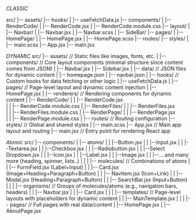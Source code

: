 *CLASSIC*

src/
|-- assets/
|-- hooks/
|   |-- useFetchData.js
|-- components/
|   |-- RenderCode/
|       |-- RenderCode.jsx
|       |-- RenderCode.module.css
|-- layout/
|   |-- Navbar/
|       |-- Navbar.jsx
|       |-- Navbar.scss
|   |-- SideBar/
|-- pages/
|   |-- HomePage/
|       |-- HomePage.jsx
|       |-- HomePage.scss
|-- routes/
|-- styles/
| |-- main.scss
|-- App.jsx
|-- main.jsx

*DYNAMIC*
src/
|-- assets/               // Static files like images, fonts, etc.
|
|-- components/           // Core layout components (minimal structure since content comes from JSON)
|   |-- Navbar.jsx
|   |-- Sidebar.jsx
|
|-- data/                 // JSON files for dynamic content
|   |-- homepage.json
|   |-- navbar.json
|
|-- hooks/                // Custom hooks for data fetching or other logic
|   |-- useFetchData.js
|
|-- pages/                // Page-level layout and dynamic content injection
|   |-- HomePage.jsx
|
|-- renderers/            // Rendering components for dynamic content
|   |-- RenderCode/
|   |   |-- RenderCode.jsx    
|   |   |-- RenderCode.module.css
|   |-- RenderFiles/
|   |   |-- RenderFiles.jsx    
|   |   |-- RenderFiles.module.css
|   |-- RenderPage/
|   |   |-- RenderPage.jsx    
|   |   |-- RenderPage.module.css
|
|-- routes/               // Routing configuration
|-- styles/               // Global and shared styles
|   |-- main.scss
|-- App.jsx               // Main app layout and routing
|-- main.jsx              // Entry point for rendering React app

*Atomic*
src/
|-- components/
|   |-- atoms/
|   |   |--Button.jsx
|   |   |--Input.jsx
|   |   |--Textarea.jsx
|   |   |--Checkbox.jsx
|   |   |--Radiobutton.jsx
|   |   |--Select Dropdown.jsx
|   |   |--Icon.jsx
|   |   |--Label.jsx
|   |   |--Image.jsx
|   |   |--....and many more (heading, spinner, lists..)
|   |
|   |-- molecules/       // Combinations of atoms 
|   |   |-- FormField.jsx (Label+Input)
|   |   |-- Card.jsx (Image+Heading+Paragraph+Button)
|   |   |-- NavItem.jsx (Icon+Link)
|   |   |-- Modal.jsx (Heading+Paragraph+Button)
|   |   |-- SearchBar.jsx (Input+Button)
|   |
|   |-- organisms/       // Groups of molecules/atoms (e.g., navigation bars, headers)
|   |   |-- Navbar.jsx
|   |   |-- Card.jsx
|   |
|   |-- templates/       // Page-level layouts with placeholders for dynamic content
|   |   |-- MainTemplate.jsx
|   |
|   |-- pages/           // Full pages with real data/content
|       |-- HomePage.jsx
|       |-- AboutPage.jsx